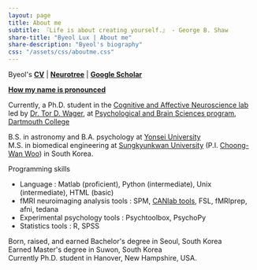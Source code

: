 ```yaml
---
layout: page
title: About me
subtitle: 『Life is about creating yourself.』 - George B. Shaw
share-title: "Byeol Lux | About me"
share-description: "Byeol's biography"
css: "/assets/css/aboutme.css"
---
```


<div id="aboutme-section">

<p class="about-text">
<span class="fa fa-star about-icon"></span>
Byeol's <a href="/assets/docs/CV_byeol_public.pdf"><strong>CV</strong></a> | 
<a href="https://neurotree.org/neurotree/tree.php?pid=743705"><strong>Neurotree</strong></a> | 
<a href="https://scholar.google.com/citations?user=d4jThIcAAAAJ&hl=en&oi=ao"><strong>Google Scholar</strong></a>
</p>

<p class="about-text">
<span class="fa fa-headphones"></span>
<a href="https://translate.google.com/?sl=en&tl=ko&text=Byeol&op=translate"><strong>How my name is pronounced</strong></a>
</p>

<p class="about-text">
<span class="fa fa-brain about-icon"></span>
Currently, a Ph.D. student in the <a href="https://sites.dartmouth.edu/canlab">Cognitive and Affective Neuroscience lab</a> led by <a href="https://scholar.google.com/citations?user=OZHkBcYAAAAJ&hl=en&oi=ao">Dr. Tor D. Wager</a>, at <a href="https://pbs.dartmouth.edu/">Psychological and Brain Sciences program</a>, <a href="https://home.dartmouth.edu/">Dartmouth College</a>
</p>

<p class="about-text">
<span class="fa fa-graduation-cap about-icon"></span>
B.S. in astronomy and B.A. psychology at <a href="https://www.yonsei.ac.kr/en_sc/">Yonsei University</a><br>M.S. in biomedical engineering at <a href="https://www.skku.edu/eng/">Sungkyunkwan University</a> (P.I. <a href="https://cocoanlab.github.io/">Choong-Wan Woo</a>) in South Korea. 
</p>

<p class="about-text">
<span class="fa fa-laptop-code about-icon"></span> Programming skills
<ul><li> Language :  Matlab (proficient), Python (intermediate), Unix (intermediate), HTML (basic)</li>
<li> fMRI neuroimaging analysis tools :  SPM, <a href="https://canlab.github.io/">CANlab tools</a>, FSL, fMRIprep, afni, tedana</li>
<li> Experimental psychology tools :  Psychtoolbox, PsychoPy </li>
<li> Statistics tools :  R, SPSS </li></ul>
</p>

<p class="about-text">
<span class="fa fa-globe-americas about-icon"></span>
Born, raised, and earned Bachelor's degree in Seoul, South Korea<br>
Earned Master's degree in Suwon, South Korea<br>
Currently Ph.D. student in Hanover, New Hampshire, USA.
</p>


<!--
<p class="about-text">
<span class="fa fa-heart about-icon"></span>
contents
</p>

<div id="contactme-section">
<h1 id="contact">Contact</h1>


<div class="alert alert-danger" role="alert">
I will be away until Feb 6, with very limited time to work. My responses will be slow during this period.
</div>

<a href="mailto:roadndream@gmail.com"> <class="fa fa-envelope about-icon"></span>
</a>  <a href="https://twitter.com/byeolstellakim">Twitter</a> if you want to get in touch.
</div>
-->
